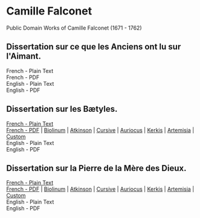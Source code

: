 # Camille Falconet

Public Domain Works of Camille Falconet (1671 - 1762)

## Dissertation sur ce que les Anciens ont lu sur l'Aimant.

French - Plain Text  
French - PDF  
English - Plain Text  
English - PDF  

## Dissertation sur les Bætyles.

[French - Plain Text](dissertation-sur-les-baetyles/full-text-french.md)  
[French - PDF](https://cdn.solaranamnesis.com/Falconet/falconet_dissertation_baetyles_1722_french.pdf) | [Biolinum](https://cdn.solaranamnesis.com/Falconet/falconet_dissertation_baetyles_1722_french_biolinum.pdf) | [Atkinson](https://cdn.solaranamnesis.com/Falconet/falconet_dissertation_baetyles_1722_french_atkinson.pdf) | [Cursive](https://cdn.solaranamnesis.com/Falconet/falconet_dissertation_baetyles_1722_french_frcursive.pdf) | [Auriocus](https://cdn.solaranamnesis.com/Falconet/falconet_dissertation_baetyles_1722_french_aurical.pdf) | [Kerkis](https://cdn.solaranamnesis.com/Falconet/falconet_dissertation_baetyles_1722_french_kerkis.pdf) | [Artemisia](https://cdn.solaranamnesis.com/Falconet/falconet_dissertation_baetyles_1722_french_artemisia.pdf) | [Custom](https://cdn.solaranamnesis.com/Falconet/falconet_dissertation_baetyles_1722_french_custom.pdf)  
English - Plain Text  
English - PDF  

## Dissertation sur la Pierre de la Mère des Dieux.

[French - Plain Text](dissertation-sur-la-pierre-de-la-mere-des-dieux/full-text-french.md)  
[French - PDF](https://cdn.solaranamnesis.com/Falconet/falconet_dissertation_pierre_mere_dieux_1750_french.pdf) | [Biolinum](https://cdn.solaranamnesis.com/Falconet/falconet_dissertation_pierre_mere_dieux_1750_french_biolinum.pdf) | [Atkinson](https://cdn.solaranamnesis.com/Falconet/falconet_dissertation_pierre_mere_dieux_1750_french_atkinson.pdf) | [Cursive](https://cdn.solaranamnesis.com/Falconet/falconet_dissertation_pierre_mere_dieux_1750_french_frcursive.pdf) | [Auriocus](https://cdn.solaranamnesis.com/Falconet/falconet_dissertation_pierre_mere_dieux_1750_french_aurical.pdf) | [Kerkis](https://cdn.solaranamnesis.com/Falconet/falconet_dissertation_pierre_mere_dieux_1750_french_kerkis.pdf) | [Artemisia](https://cdn.solaranamnesis.com/Falconet/falconet_dissertation_pierre_mere_dieux_1750_french_artemisia.pdf) | [Custom](https://cdn.solaranamnesis.com/Falconet/falconet_dissertation_pierre_mere_dieux_1750_french_custom.pdf)  
English - Plain Text  
English - PDF  
